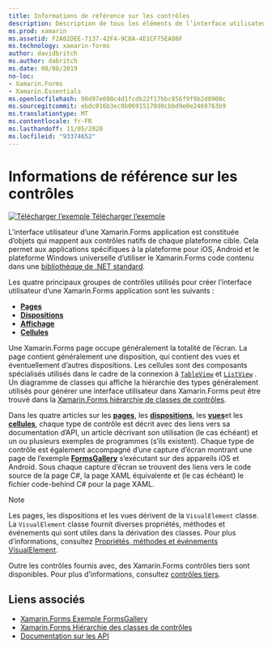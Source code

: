 ```yaml
---
title: Informations de référence sur les contrôles
description: Description de tous les éléments de l’interface utilisateur utilisés pour construire une Xamarin.Forms application. Cet article répertorie les groupes de contrôle qui composent l’interface utilisateur d’une Xamarin.Forms application.
ms.prod: xamarin
ms.assetid: F2A02DEE-7137-42F4-9C0A-4E1CF75EA08F
ms.technology: xamarin-forms
author: davidbritch
ms.author: dabritch
ms.date: 08/08/2019
no-loc:
- Xamarin.Forms
- Xamarin.Essentials
ms.openlocfilehash: 90d97e690c4d1fcdb22f17bbc856f9f9b2d0900c
ms.sourcegitcommit: ebdc016b3ec0b06915170d0cbbd9e0e2469763b9
ms.translationtype: MT
ms.contentlocale: fr-FR
ms.lasthandoff: 11/05/2020
ms.locfileid: "93374652"
---
```

# <a name="controls-reference"></a>Informations de référence sur les contrôles

[![Télécharger l’exemple](~/media/shared/download.png) Télécharger l’exemple](/samples/xamarin/xamarin-forms-samples/formsgallery/)

L’interface utilisateur d’une Xamarin.Forms application est constituée d’objets qui mappent aux contrôles natifs de chaque plateforme cible. Cela permet aux applications spécifiques à la plateforme pour iOS, Android et le plateforme Windows universelle d’utiliser le Xamarin.Forms code contenu dans une [bibliothèque de .NET standard](~/cross-platform/app-fundamentals/net-standard.md).

Les quatre principaux groupes de contrôles utilisés pour créer l’interface utilisateur d’une Xamarin.Forms application sont les suivants :

- [**Pages**](pages.md)
- [**Dispositions**](layouts.md)
- [**Affichage**](views.md)
- [**Cellules**](cells.md)

Une Xamarin.Forms page occupe généralement la totalité de l’écran. La page contient généralement une disposition, qui contient des vues et éventuellement d’autres dispositions. Les cellules sont des composants spécialisés utilisés dans le cadre de la connexion à [`TableView`](xref:Xamarin.Forms.TableView) et [`ListView`](xref:Xamarin.Forms.ListView) . Un diagramme de classes qui affiche la hiérarchie des types généralement utilisés pour générer une interface utilisateur dans Xamarin.Forms peut être trouvé dans la [ Xamarin.Forms hiérarchie de classes de contrôles](~/xamarin-forms/internals/class-hierarchy.md).

Dans les quatre articles sur les [**pages**](pages.md), les [**dispositions**](layouts.md), les [**vues**](views.md)et les [**cellules**](cells.md), chaque type de contrôle est décrit avec des liens vers sa documentation d’API, un article décrivant son utilisation (le cas échéant) et un ou plusieurs exemples de programmes (s’ils existent). Chaque type de contrôle est également accompagné d’une capture d’écran montrant une page de l’exemple [**FormsGallery**](/samples/xamarin/xamarin-forms-samples/formsgallery) s’exécutant sur des appareils iOS et Android. Sous chaque capture d’écran se trouvent des liens vers le code source de la page C#, la page XAML équivalente et (le cas échéant) le fichier code-behind C# pour la page XAML.

> [!NOTE]
> Les pages, les dispositions et les vues dérivent de la `VisualElement` classe. La `VisualElement` classe fournit diverses propriétés, méthodes et événements qui sont utiles dans la dérivation des classes. Pour plus d’informations, consultez [Propriétés, méthodes et événements VisualElement](common-properties.md).

Outre les contrôles fournis avec, des Xamarin.Forms contrôles tiers sont disponibles. Pour plus d’informations, consultez [contrôles tiers](thirdparty.md).

## <a name="related-links"></a>Liens associés

- [Xamarin.Forms Exemple FormsGallery](/samples/xamarin/xamarin-forms-samples/formsgallery)
- [Xamarin.Forms Hiérarchie des classes de contrôles](~/xamarin-forms/internals/class-hierarchy.md)
- [Documentation sur les API](/dotnet/api/xamarin.forms?view=xamarin-forms)